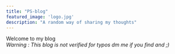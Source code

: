```yaml
---
title: "PS-blog"
featured_image: 'logo.jpg'
description: "A random way of sharing my thoughts"
---
```

Welcome to my blog  
*Warning : This blog is not verified for typos dm me if you find and ;)*
